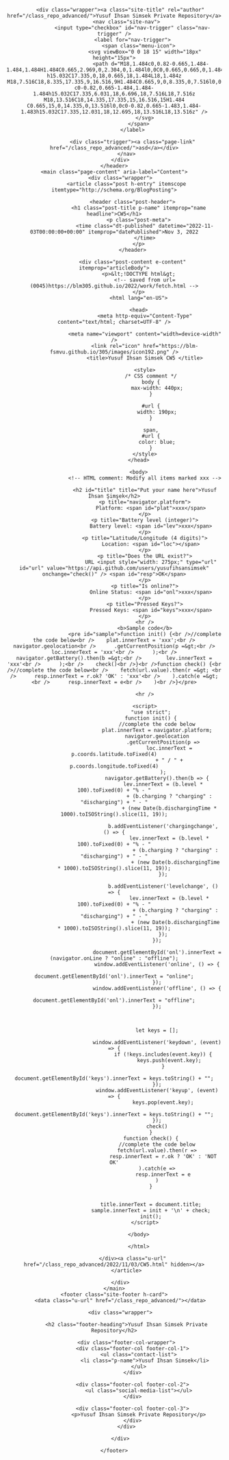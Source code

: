 <!DOCTYPE html>
<html lang="en">

<head>
    <meta charset="utf-8">
    <meta http-equiv="X-UA-Compatible" content="IE=edge">
    <meta name="viewport" content="width=device-width, initial-scale=1">
    <link rel="stylesheet" href="/class_repo_advanced/assets/main.css">
    <link type="application/atom+xml" rel="alternate" href="https://yusufihsansimsek.github.io/class_repo_advanced/feed.xml" title="Yusuf Ihsan Simsek Private Repository" />
</head>

<body>
    <header class="site-header" role="banner">

        <div class="wrapper"><a class="site-title" rel="author" href="/class_repo_advanced/">Yusuf Ihsan Simsek Private Repository</a>
            <nav class="site-nav">
                <input type="checkbox" id="nav-trigger" class="nav-trigger" />
                <label for="nav-trigger">
                    <span class="menu-icon">
                        <svg viewBox="0 0 18 15" width="18px" height="15px">
                            <path d="M18,1.484c0,0.82-0.665,1.484-1.484,1.484H1.484C0.665,2.969,0,2.304,0,1.484l0,0C0,0.665,0.665,0,1.484,0 h15.032C17.335,0,18,0.665,18,1.484L18,1.484z M18,7.516C18,8.335,17.335,9,16.516,9H1.484C0.665,9,0,8.335,0,7.516l0,0 c0-0.82,0.665-1.484,1.484-1.484h15.032C17.335,6.031,18,6.696,18,7.516L18,7.516z M18,13.516C18,14.335,17.335,15,16.516,15H1.484 C0.665,15,0,14.335,0,13.516l0,0c0-0.82,0.665-1.483,1.484-1.483h15.032C17.335,12.031,18,12.695,18,13.516L18,13.516z" />
                        </svg>
                    </span>
                </label>

                <div class="trigger"><a class="page-link" href="/class_repo_advanced/">asd</a></div>
            </nav>
        </div>
    </header>
    <main class="page-content" aria-label="Content">
        <div class="wrapper">
            <article class="post h-entry" itemscope itemtype="http://schema.org/BlogPosting">

                <header class="post-header">
                    <h1 class="post-title p-name" itemprop="name headline">CW5</h1>
                    <p class="post-meta">
                        <time class="dt-published" datetime="2022-11-03T00:00:00+00:00" itemprop="datePublished">Nov 3, 2022
                        </time>
                    </p>
                </header>

                <div class="post-content e-content" itemprop="articleBody">
                    <p>&lt;!DOCTYPE html&gt;
                        <!-- saved from url=(0045)https://blm305.github.io/2022/work/fetch.html -->
                    </p>
                    <html lang="en-US">

                    <head>
                        <meta http-equiv="Content-Type" content="text/html; charset=UTF-8" />

                        <meta name="viewport" content="width=device-width" />
                        <link rel="icon" href="https://blm-fsmvu.github.io/305/images/icon192.png" />
                        <title>Yusuf Ihsan Simsek CW5 </title>

                        <style>
                            /* CSS comment */
                            body {
                                max-width: 440px;
                            }

                            #url {
                                width: 190px;
                            }

                            span,
                            #url {
                                color: blue;
                            }
                        </style>
                    </head>

                    <body>
                        <!-- HTML comment: Modify all items marked xxx -->

                        <h2 id="title" title="Put your name here">Yusuf İhsan Şimşek</h2>
                        <p title="navigator.platform">
                            Platform: <span id="plat">xxx</span>
                        </p>
                        <p title="Battery level (integer)">
                            Battery level: <span id="lev">xxx</span>
                        </p>
                        <p title="Latitude/Longitude (4 digits)">
                            Location: <span id="loc"></span>
                        </p>
                        <p title="Does the URL exist?">
                            URL <input style="width: 275px;" type="url" id="url" value="https://api.github.com/users/yusufihsansimsek" onchange="check()" /> <span id="resp">OK</span>
                        </p>
                        <p title="Is online?">
                            Online Status: <span id="onl">xxx</span>
                        </p>
                        <p title="Pressed Keys?">
                            Pressed Keys: <span id="keys">xxx</span>
                        </p>
                        <hr />
                        <b>Sample code</b>
                        <pre id="sample">function init() {<br />//complete the code below<br />    plat.innerText = 'xxx';<br />    navigator.geolocation<br />      .getCurrentPosition(p =&gt;<br />        loc.innerText = 'xxx'<br />      );<br />    navigator.getBattery().then(b =&gt;<br />        lev.innerText = 'xxx'<br />      );<br />    check()<br />}<br />function check() {<br />//complete the code below<br />    fetch(url.value).then(r =&gt; <br />      resp.innerText = r.ok? 'OK' : 'xxx'<br />    ).catch(e =&gt; <br />      resp.innerText = e<br />    )<br />}</pre>

                        <hr />

                        <script>
                            "use strict";
                            function init() {
                                //complete the code below
                                plat.innerText = navigator.platform;
                                navigator.geolocation
                                    .getCurrentPosition(p =>
                                        loc.innerText = p.coords.latitude.toFixed(4)
                                        + " / " + p.coords.longitude.toFixed(4)
                                    );
                                navigator.getBattery().then(b => {
                                    lev.innerText = (b.level * 100).toFixed(0) + "% - "
                                        + (b.charging ? "charging" : "discharging") + " - "
                                        + (new Date(b.dischargingTime * 1000).toISOString().slice(11, 19));

                                    b.addEventListener('chargingchange', () => {
                                        lev.innerText = (b.level * 100).toFixed(0) + "% - "
                                            + (b.charging ? "charging" : "discharging") + " - "
                                            + (new Date(b.dischargingTime * 1000).toISOString().slice(11, 19));
                                    });

                                    b.addEventListener('levelchange', () => {
                                        lev.innerText = (b.level * 100).toFixed(0) + "% - "
                                            + (b.charging ? "charging" : "discharging") + " - "
                                            + (new Date(b.dischargingTime * 1000).toISOString().slice(11, 19));
                                    });
                                });

                                document.getElementById('onl').innerText = (navigator.onLine ? "online" : "offline");
                                window.addEventListener('online', () => {
                                    document.getElementById('onl').innerText = "online";
                                });
                                window.addEventListener('offline', () => {
                                    document.getElementById('onl').innerText = "offline";
                                });



                                let keys = [];

                                window.addEventListener('keydown', (event) => {
                                    if (!keys.includes(event.key)) {
                                        keys.push(event.key);
                                    }
                                    document.getElementById('keys').innerText = keys.toString() + "";
                                });
                                window.addEventListener('keyup', (event) => {
                                    keys.pop(event.key);
                                    document.getElementById('keys').innerText = keys.toString() + "";
                                });
                                check()
                            }
                            function check() {
                                //complete the code below
                                fetch(url.value).then(r =>
                                    resp.innerText = r.ok ? 'OK' : 'NOT OK'
                                ).catch(e =>
                                    resp.innerText = e
                                )
                            }


                            title.innerText = document.title;
                            sample.innerText = init + '\n' + check;
                            init();
                        </script>

                    </body>

                    </html>

                </div><a class="u-url" href="/class_repo_advanced/2022/11/03/CW5.html" hidden></a>
            </article>

        </div>
    </main>
    <footer class="site-footer h-card">
        <data class="u-url" href="/class_repo_advanced/"></data>

        <div class="wrapper">

            <h2 class="footer-heading">Yusuf Ihsan Simsek Private Repository</h2>

            <div class="footer-col-wrapper">
                <div class="footer-col footer-col-1">
                    <ul class="contact-list">
                        <li class="p-name">Yusuf Ihsan Simsek</li>
                    </ul>
                </div>

                <div class="footer-col footer-col-2">
                    <ul class="social-media-list"></ul>
                </div>

                <div class="footer-col footer-col-3">
                    <p>Yusuf Ihsan Simsek Private Repository</p>
                </div>
            </div>

        </div>

    </footer>
</body>

</html>

